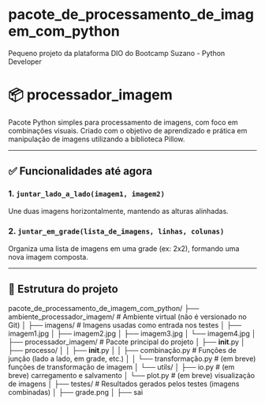 # pacote_de_processamento_de_imagem_com_python
Pequeno projeto da plataforma  DIO do Bootcamp  Suzano - Python Developer

# 📦 processador_imagem

Pacote Python simples para processamento de imagens, com foco em combinações visuais. Criado com o objetivo de aprendizado e prática em manipulação de imagens utilizando a biblioteca Pillow.

---

## ✅ Funcionalidades até agora

### 1. `juntar_lado_a_lado(imagem1, imagem2)`
Une duas imagens horizontalmente, mantendo as alturas alinhadas.

### 2. `juntar_em_grade(lista_de_imagens, linhas, colunas)`
Organiza uma lista de imagens em uma grade (ex: 2x2), formando uma nova imagem composta.

---

## 📂 Estrutura do projeto

pacote_de_processamento_de_imagem_com_python/
├── ambiente_processador_imagem/              # Ambiente virtual (não é versionado no Git)
│
├── imagens/                                   # Imagens usadas como entrada nos testes
│   ├── imagem1.jpg
│   ├── imagem2.jpg
│   ├── imagem3.jpg
│   └── imagem4.jpg
│
├── processador_imagem/                        # Pacote principal do projeto
│   ├── __init__.py
│   ├── processo/
│   │   ├── __init__.py
│   │   ├── combinação.py                      # Funções de junção (lado a lado, em grade, etc.)
│   │   └── transformação.py                   # (em breve) funções de transformação de imagem
│   └── utils/
│       ├── io.py                              # (em breve) carregamento e salvamento
│       └── plot.py                            # (em breve) visualização de imagens
│
├── testes/                                    # Resultados gerados pelos testes (imagens combinadas)
│   ├── grade.png
│   ├── sai

